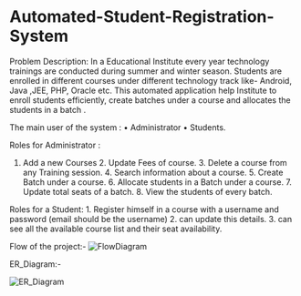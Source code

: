 # Automated-Student-Registration-System

Problem Description:
In a Educational Institute every year  technology trainings are conducted during summer and winter season. Students are enrolled in different courses under different technology track like- Android, Java ,JEE, PHP, Oracle etc. This automated application help Institute to enroll students efficiently, create batches under a course and allocates the students  in a batch . 


The main user of the system : 
•	Administrator 
•	Students.

Roles for Administrator :
1. Add a new Courses
             	2. Update Fees of course.
               	3. Delete  a course from any Training session.
               	4. Search information about a course.
                   5. Create Batch under a course.
                  6. Allocate students in a Batch under a course.
                 7. Update total seats of a batch.
                 8. View the students of every batch. 
                 
                 
Roles for a Student:
	1. Register himself in a course with a username and password (email should be the username)
	2. can update this details.
	3. can see all the available course list and their seat availability.


Flow of the project:-
![FlowDiagram](https://user-images.githubusercontent.com/105915562/208290552-abbad3cd-a538-4d45-a6fe-5b0e96668465.png)

ER_Diagram:-

![ER_Diagram](https://user-images.githubusercontent.com/105915562/208290687-8fff81b7-a611-49a0-ba27-ad55bffaf96b.png)

